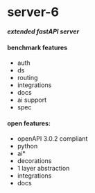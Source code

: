 # server-6

___extended fastAPI server___ 

#### benchmark features
 - auth
 - ds
 - routing
 - integrations
 - docs
 - ai support
 - spec

#### open features:
 - openAPI 3.0.2 compliant
 - python
 - ai*
 - decorations
 - 1 layer abstraction
 - integrations
 - docs

